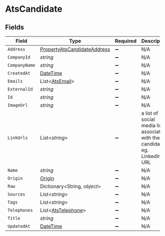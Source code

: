 # AtsCandidate


## Fields

| Field                                                                                 | Type                                                                                  | Required                                                                              | Description                                                                           |
| ------------------------------------------------------------------------------------- | ------------------------------------------------------------------------------------- | ------------------------------------------------------------------------------------- | ------------------------------------------------------------------------------------- |
| `Address`                                                                             | [PropertyAtsCandidateAddress](../../Models/Components/PropertyAtsCandidateAddress.md) | :heavy_minus_sign:                                                                    | N/A                                                                                   |
| `CompanyId`                                                                           | *string*                                                                              | :heavy_minus_sign:                                                                    | N/A                                                                                   |
| `CompanyName`                                                                         | *string*                                                                              | :heavy_minus_sign:                                                                    | N/A                                                                                   |
| `CreatedAt`                                                                           | [DateTime](https://learn.microsoft.com/en-us/dotnet/api/system.datetime?view=net-5.0) | :heavy_minus_sign:                                                                    | N/A                                                                                   |
| `Emails`                                                                              | List<[AtsEmail](../../Models/Components/AtsEmail.md)>                                 | :heavy_minus_sign:                                                                    | N/A                                                                                   |
| `ExternalId`                                                                          | *string*                                                                              | :heavy_minus_sign:                                                                    | N/A                                                                                   |
| `Id`                                                                                  | *string*                                                                              | :heavy_minus_sign:                                                                    | N/A                                                                                   |
| `ImageUrl`                                                                            | *string*                                                                              | :heavy_minus_sign:                                                                    | N/A                                                                                   |
| `LinkUrls`                                                                            | List<*string*>                                                                        | :heavy_minus_sign:                                                                    | a list of social media links associated with the candidate. eg. LinkedIn URL          |
| `Name`                                                                                | *string*                                                                              | :heavy_minus_sign:                                                                    | N/A                                                                                   |
| `Origin`                                                                              | [Origin](../../Models/Components/Origin.md)                                           | :heavy_minus_sign:                                                                    | N/A                                                                                   |
| `Raw`                                                                                 | Dictionary<String, *object*>                                                          | :heavy_minus_sign:                                                                    | N/A                                                                                   |
| `Sources`                                                                             | List<*string*>                                                                        | :heavy_minus_sign:                                                                    | N/A                                                                                   |
| `Tags`                                                                                | List<*string*>                                                                        | :heavy_minus_sign:                                                                    | N/A                                                                                   |
| `Telephones`                                                                          | List<[AtsTelephone](../../Models/Components/AtsTelephone.md)>                         | :heavy_minus_sign:                                                                    | N/A                                                                                   |
| `Title`                                                                               | *string*                                                                              | :heavy_minus_sign:                                                                    | N/A                                                                                   |
| `UpdatedAt`                                                                           | [DateTime](https://learn.microsoft.com/en-us/dotnet/api/system.datetime?view=net-5.0) | :heavy_minus_sign:                                                                    | N/A                                                                                   |